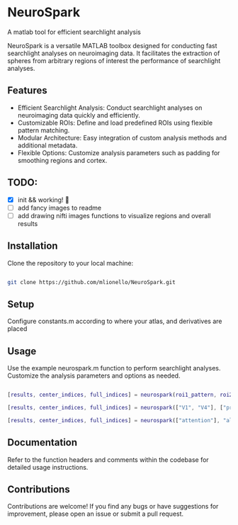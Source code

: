 # NeuroSpark
A matlab tool for efficient searchlight analysis

NeuroSpark is a versatile MATLAB toolbox designed for conducting fast searchlight analyses on neuroimaging data. It facilitates the extraction of spheres from arbitrary regions of interest the performance of searchlight analyses.

## Features

  - Efficient Searchlight Analysis: Conduct searchlight analyses on neuroimaging data quickly and efficiently.
  - Customizable ROIs: Define and load predefined ROIs using flexible pattern matching.
  - Modular Architecture: Easy integration of custom analysis methods and additional metadata.
  - Flexible Options: Customize analysis parameters such as padding for smoothing regions and cortex.

## TODO:

  - [x] init && working! :rocket:
  - [ ] add fancy images to readme
  - [ ] add drawing nifti images functions to visualize regions and overall results

## Installation

Clone the repository to your local machine:

```bash

git clone https://github.com/mlionello/NeuroSpark.git
```

## Setup
Configure constants.m according to where your atlas, and derivatives are placed

## Usage
Use the example neurospark.m function to perform searchlight analyses. Customize the analysis parameters and options as needed.

```matlab

[results, center_indices, full_indices] = neurospark(roi1_pattern, roi2_pattern, analyser, mdata, opts);

[results, center_indices, full_indices] = neurospark(["V1", "V4"], ["premtoro"], @perform_lr_on_searchlight, 'searchlight_radius', 3, 'searchlight_padding', 1, 'targetPropInVx', 0.7);

[results, center_indices, full_indices] = neurospark(["attention"], "allbrain", @perform_svm_on_searchlight, struct('reduction_method', @max));
```

## Documentation
Refer to the function headers and comments within the codebase for detailed usage instructions.

## Contributions
Contributions are welcome! If you find any bugs or have suggestions for improvement, please open an issue or submit a pull request.
